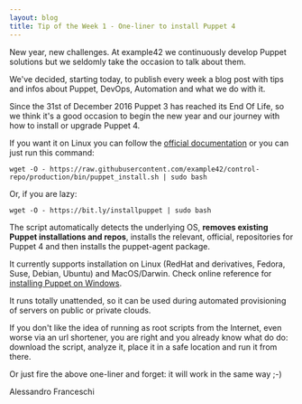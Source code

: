 ```yaml
---
layout: blog
title: Tip of the Week 1 - One-liner to install Puppet 4
---
```


New year, new challenges. At example42 we continuously develop Puppet solutions but we seldomly take the occasion to talk about them.

We've decided, starting today, to publish every week a blog post with tips and infos about Puppet, DevOps, Automation and what we do with it.

Since the 31st of December 2016 Puppet 3 has reached its End Of Life, so we think it's a good occasion to begin the new year and our journey with how to install or upgrade Puppet 4.

If you want it on Linux you can follow the [official documentation](https://docs.puppet.com/puppet/latest/install_linux.html) or you can just run this command:

    wget -O - https://raw.githubusercontent.com/example42/control-repo/production/bin/puppet_install.sh | sudo bash

Or, if you are lazy:

    wget -O - https://bit.ly/installpuppet | sudo bash

The script automatically detects the underlying OS, **removes existing Puppet installations and repos**, installs the relevant, official, repositories for Puppet 4 and then installs the puppet-agent package.

It currently supports installation on Linux (RedHat and derivatives, Fedora, Suse, Debian, Ubuntu) and MacOS/Darwin. Check online reference for [installing Puppet on Windows](https://docs.puppet.com/puppet/latest/install_windows.html).

It runs totally unattended, so it can be used during automated provisioning of servers on public or private clouds.

If you don't like the idea of running as root scripts from the Internet, even worse via an url shortener, you are right and you already know what do do: download the script, analyze it, place it in a safe location and run it from there.

Or just fire the above one-liner and forget: it will work in the same way ;-)

Alessandro Franceschi
